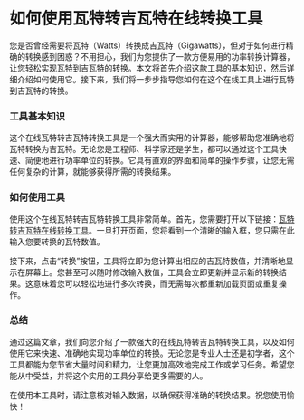 如何使用瓦特转吉瓦特在线转换工具
================

您是否曾经需要将瓦特（Watts）转换成吉瓦特（Gigawatts），但对于如何进行精确的转换感到困惑？不用担心，我们为您提供了一款方便易用的功率转换计算器，让您轻松实现瓦特到吉瓦特的转换。本文将首先介绍这款工具的基本知识，然后详细介绍如何使用它。接下来，我们将一步步指导您如何在这个在线工具上进行瓦特到吉瓦特的转换。

### 工具基本知识

这个在线瓦特转吉瓦特转换工具是一个强大而实用的计算器，能够帮助您准确地将瓦特转换为吉瓦特。无论您是工程师、科学家还是学生，都可以通过这个工具快速、简便地进行功率单位的转换。它具有直观的界面和简单的操作步骤，让您无需任何复杂的计算，就能够获得所需的转换结果。

### 如何使用工具

使用这个在线瓦特转吉瓦特转换工具非常简单。首先，您需要打开以下链接：[瓦特转吉瓦特在线转换工具](https://www.onlinecalculatorsfree.com/zh-tw/convert/watts-to-gigawatts.html)。一旦打开页面，您将看到一个清晰的输入框，您只需在此输入您要转换的瓦特数值。

接下来，点击“转换”按钮，工具将立即为您计算出相应的吉瓦特数值，并清晰地显示在屏幕上。您甚至可以随时修改输入数值，工具会立即更新并显示新的转换结果。这意味着您可以轻松地进行多次转换，而无需每次都重新加载页面或重复操作。

### 总结

通过这篇文章，我们向您介绍了一款强大的在线瓦特转吉瓦特转换工具，以及如何使用它来快速、准确地实现功率单位的转换。无论您是专业人士还是初学者，这个工具都能为您节省大量时间和精力，让您更加高效地完成工作或学习任务。希望您能从中受益，并将这个实用的工具分享给更多需要的人。

在使用本工具时，请注意核对输入数据，以确保获得准确的转换结果。祝您使用愉快！